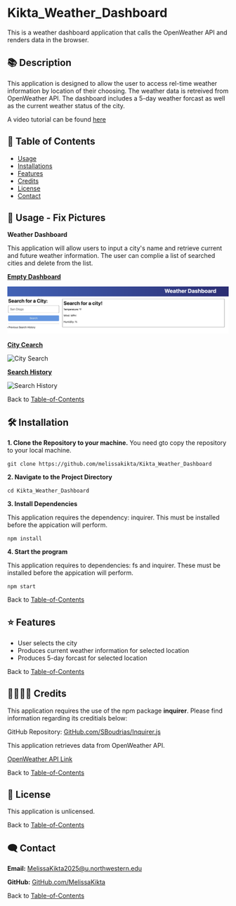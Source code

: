 # Kikta_Weather_Dashboard
This is a weather dashboard application that calls the OpenWeather API and renders data in the browser.

## 📚 Description
This application is designed to allow the user to access rel-time weather information by location of their choosing. The weather data is retreived from OpenWeather API. The dashboard includes a 5-day weather forcast as well as the current weather status of the city. 

A video tutorial can be found [here](https://drive.google.com/file/d/1RD-HuWyUbWBZ7rc2hKB-S1zRYbrDF4GG/view?usp=sharing)

## 🚀 Table of Contents
  * [Usage](#📝-Usage)
  * [Installations](#🛠-installation)
  * [Features](#⭐-features)
  * [Credits](#🫱🏽‍🫲🏾-credits)
  * [License](#📃-license)
  * [Contact](#🗨️-contact)

## 📝 Usage - Fix Pictures
<strong>Weather Dashboard</strong>

This application will allow users to input a city's name and retrieve current and future weather information. The user can complie a list of searched cities and delete from the list.  

<u><strong>Empty Dashboard</strong></u>

![Empty Dashboard](./assets/dashboard.jpg)


<u><strong>City Cearch</strong></u>

![City Search](./assets/city_search.jpg)


<u><strong>Search History</strong></u>

![Search History](./assets/search_history.jpg)


Back to [Table-of-Contents](#🚀-table-of-contents)


## 🛠 Installation
<strong>1. Clone the Repository to your machine.</strong>
You need gto copy the repository to your local machine.

    git clone https://github.com/melissakikta/Kikta_Weather_Dashboard 

<strong>2. Navigate to the Project Directory</strong>

    cd Kikta_Weather_Dashboard 
    

<strong>3. Install Dependencies</strong>

This application requires the dependency: inquirer. This must be installed before the appication will perform. 

    npm install

<strong>4. Start the program </strong>

This application requires to dependencies: fs and inquirer. These must be installed before the appication will perform. 

    npm start

Back to [Table-of-Contents](#🚀-table-of-contents)


## ⭐ Features
  * User selects the city
  * Produces current weather information for selected location
  * Produces 5-day forcast for selected location 

Back to [Table-of-Contents](#🚀-table-of-contents)


## 🫱🏽‍🫲🏾 Credits
This application requires the use of the npm package <strong>inquirer</strong>. Please find information regarding its creditials below:

GitHub Repository: [GitHub.com/SBoudrias/Inquirer.js](https://github.com/SBoudrias/Inquirer.js)

This application retrieves data from OpenWeather API. 

[OpenWeather API Link](https://openweathermap.org/)

Back to [Table-of-Contents](#🚀-table-of-contents)


## 📃 License
This application is unlicensed. 

Back to [Table-of-Contents](#🚀-table-of-contents)


## 🗨️ Contact

  <strong>Email:</strong> [MelissaKikta2025@u.northwestern.edu](mailto:MelissaKikta@u.northwestern.edu)
  
  <strong>GitHub:</strong> [GitHub.com/MelissaKikta](https://github.com/melissakikta)

Back to [Table-of-Contents](#🚀-table-of-contents)

